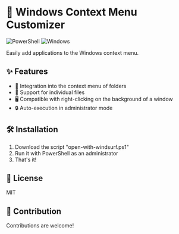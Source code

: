 # 🚀 Windows Context Menu Customizer

![PowerShell](https://img.shields.io/badge/PowerShell-%235391FE.svg?style=for-the-badge&logo=powershell&logoColor=white)
![Windows](https://img.shields.io/badge/Windows-0078D6?style=for-the-badge&logo=windows&logoColor=white)

Easily add applications to the Windows context menu.

## ✨ Features

- 📁 Integration into the context menu of folders
- 📄 Support for individual files
- 🖥️ Compatible with right-clicking on the background of a window
- 🔒 Auto-execution in administrator mode

## 🛠️ Installation

1. Download the script "open-with-windsurf.ps1"
2. Run it with PowerShell as an administrator
3. That's it!

## 📜 License

MIT

## 🤝 Contribution

Contributions are welcome!

